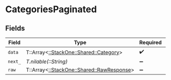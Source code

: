 # CategoriesPaginated


## Fields

| Field                                                                           | Type                                                                            | Required                                                                        | Description                                                                     |
| ------------------------------------------------------------------------------- | ------------------------------------------------------------------------------- | ------------------------------------------------------------------------------- | ------------------------------------------------------------------------------- |
| `data`                                                                          | T::Array<[::StackOne::Shared::Category](../../models/shared/category.md)>       | :heavy_check_mark:                                                              | N/A                                                                             |
| `next_`                                                                         | *T.nilable(::String)*                                                           | :heavy_minus_sign:                                                              | N/A                                                                             |
| `raw`                                                                           | T::Array<[::StackOne::Shared::RawResponse](../../models/shared/rawresponse.md)> | :heavy_minus_sign:                                                              | N/A                                                                             |